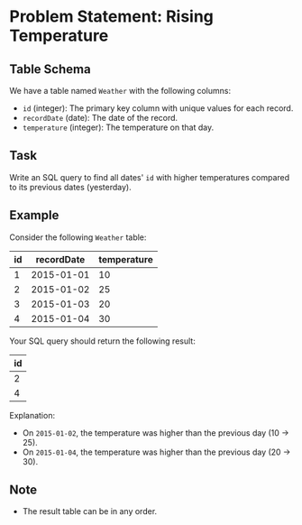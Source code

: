 # Problem Statement: Rising Temperature

## Table Schema

We have a table named `Weather` with the following columns:

- `id` (integer): The primary key column with unique values for each record.
- `recordDate` (date): The date of the record.
- `temperature` (integer): The temperature on that day.

## Task

Write an SQL query to find all dates' `id` with higher temperatures compared to its previous dates (yesterday).

## Example

Consider the following `Weather` table:

| id | recordDate  | temperature |
|----|-------------|-------------|
| 1  | 2015-01-01  | 10          |
| 2  | 2015-01-02  | 25          |
| 3  | 2015-01-03  | 20          |
| 4  | 2015-01-04  | 30          |

Your SQL query should return the following result:

| id |
|----|
| 2  |
| 4  |

Explanation: 
- On `2015-01-02`, the temperature was higher than the previous day (10 -> 25).
- On `2015-01-04`, the temperature was higher than the previous day (20 -> 30).

## Note

- The result table can be in any order.
